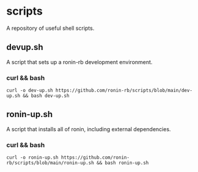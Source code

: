 # scripts

A repository of useful shell scripts.

## devup.sh

A script that sets up a ronin-rb development environment.

### curl && bash

```shell
curl -o dev-up.sh https://github.com/ronin-rb/scripts/blob/main/dev-up.sh && bash dev-up.sh
```

## ronin-up.sh

A script that installs all of ronin, including external dependencies.

### curl && bash

```shell
curl -o ronin-up.sh https://github.com/ronin-rb/scripts/blob/main/ronin-up.sh && bash ronin-up.sh
```

